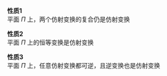**性质1**  
平面 $\Pi$ 上，两个仿射变换的复合仍是仿射变换  
  
**性质2**  
平面 $\Pi$ 上的恒等变换是仿射变换  
  
**性质3**  
平面 $\Pi$ 上，任意仿射变换都可逆，且逆变换也是仿射变换  
